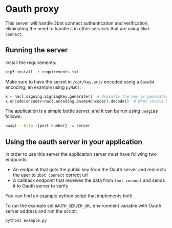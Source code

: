# Oauth proxy

This server will handle 3bot connect authentication and verification, eliminating the need to handle it in other services that are using `3bot connect`.

## Running the server

Install the requirements:

```bash
pip3 install -r requirements.txt
```

Make sure to have the secret in `/opt/key.priv` encoded usnig a `Base64` encoding, an example using `pyNaCl`:

```python
k = nacl.signing.SigningKey.generate()  # Ususally the key is generated using a seed
k.encode(encoder=nacl.encoding.Base64Encoder).decode()  # What should be in the file
```

The application is a simple bottle server, and it can be run using `uwsgi`as follows:

```bash
uwsgi --http :{port number} -w server
```

## Using the oauth server in your application

In order to use this server the application server must have follwing two endpoints:

- An endpoint that gets the public key from the Oauth server and redirects the user to `3bot connect` correct url
- A callback endpoint that receives the data from `3bot connect` and sends it to Oauth server to verify

You can find an [example](exmaple.py) python script that implements both.

To run the example set `OAUTH_SERVER_URL` environment variable with Oauth server address and run the script:

```bash
python3 example.py
```
